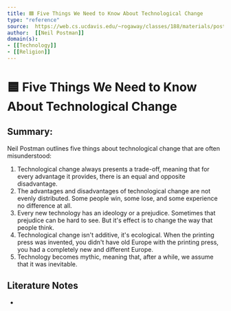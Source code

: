 ```yaml
---
title: 🟦 Five Things We Need to Know About Technological Change 
type: "reference"
source:  https://web.cs.ucdavis.edu/~rogaway/classes/188/materials/postman.pdf 
author:  [[Neil Postman]]
domain(s):
- [[Technology]]
- [[Religion]]
---
```


# 🟦 Five Things We Need to Know About Technological Change 

## Summary:

Neil Postman outlines five things about technological change that are often misunderstood:

1. Technological change always presents a trade-off, meaning that for every advantage it provides, there is an equal and opposite disadvantage.
2. The advantages and disadvantages of technological change are not evenly distributed. Some people win, some lose, and some experience no difference at all.
3. Every new technology has an ideology or a prejudice. Sometimes that prejudice can be hard to see. But it's effect is to change the way that people think.
4. Technological change isn't additive, it's ecological. When the printing press was invented, you didn't have old Europe with the printing press, you had a completely new and different Europe.
5. Technology becomes mythic, meaning that, after a while, we assume that it was inevitable.

## Literature Notes

- 
